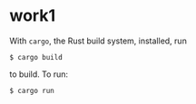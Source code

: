 # work1

With `cargo`, the Rust build system, installed, run

```
$ cargo build
```

to build. To run:

```
$ cargo run
```
